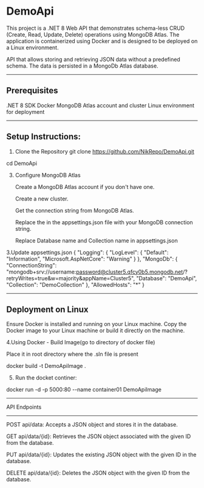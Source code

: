 # DemoApi

This project is a .NET 8 Web API that demonstrates schema-less CRUD (Create, Read, Update, Delete) operations using MongoDB Atlas. The application is containerized using Docker and is designed to be deployed on a Linux environment.

API that allows storing and retrieving JSON data without a predefined schema. The data is persisted in
a MongoDb Atlas database.

------------------------------------------------------------------------------------------------------
Prerequisites
------------------------------------------------------------------------------------------------------

.NET 8 SDK
Docker
MongoDB Atlas account and cluster
Linux environment for deployment

-------------------------------------------------------------------------------------------------------
Setup Instructions:
--------------------------------------------------------------------------------------------------------

1. Clone the Repository
git clone https://github.com/NikRepo/DemoApi.git

cd DemoApi

3. Configure MongoDB Atlas
   
   Create a MongoDB Atlas account if you don't have one.
   
   Create a new cluster.
   
   Get the connection string from MongoDB Atlas.
   
   Replace the <Your MongoDB Connection String> in the appsettings.json file with your MongoDB connection string.
   
   Replace Database name and Collection name in appsettings.json

3.Update appsettings.json
{
  "Logging": {
    "LogLevel": {
      "Default": "Information",
      "Microsoft.AspNetCore": "Warning"
    }
  },
  "MongoDb": {
    "ConnectionString": "mongodb+srv://username:password@cluster5.qfcy0b5.mongodb.net/?retryWrites=true&w=majority&appName=Cluster5",
    "Database": "DemoApi",
    "Collection": "DemoCollection"
  },
  "AllowedHosts": "*"
}


----------------------------------------------------------------------------
Deployment on Linux
----------------------------------------------------------------------------

Ensure Docker is installed and running on your Linux machine.
Copy the Docker image to your Linux machine or build it directly on the machine.

4.Using Docker - Build Image(go to directory of docker file)

Place it in root directory where the .sln file is present

docker build -t DemoApiImage .

5. Run the docket continer:
   
docker run -d -p 5000:80 --name container01 DemoApiImage

----------------------------------------------------------------------------------------------------------------

API Endpoints

----------------------------------------------------------------------------------------------------------------

POST api/data: Accepts a JSON object and stores it in the database.

GET api/data/{id}: Retrieves the JSON object associated with the given ID from the database.

PUT api/data/{id}: Updates the existing JSON object with the given ID in the database.

DELETE api/data/{id}: Deletes the JSON object with the given ID from the database.






